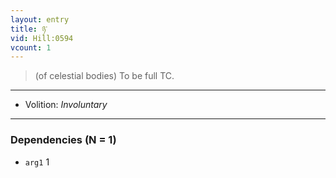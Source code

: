 ```yaml
---
layout: entry
title: ཉ་
vid: Hill:0594
vcount: 1
---
```

> (of celestial bodies) To be full TC\.

---
* Volition: _Involuntary_

---

### Dependencies (N = 1)
* `arg1` 1
